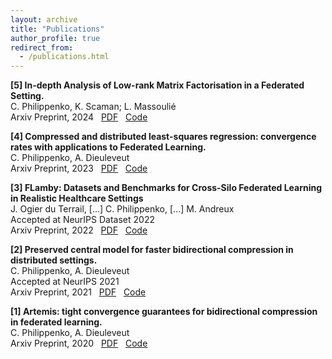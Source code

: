 ```yaml
---
layout: archive
title: "Publications"
author_profile: true
redirect_from:
  - /publications.html
---
```


**[5] In-depth Analysis of Low-rank Matrix Factorisation in a Federated Setting.** &nbsp;   
C. Philippenko, K. Scaman; L. Massoulié  
Arxiv Preprint, 2024 &nbsp;
[PDF](https://arxiv.org/pdf/2409.08771) &nbsp;
[Code](https://github.com/philipco/matrix_factorization) &nbsp;

**[4] Compressed and distributed least-squares regression: convergence rates with applications to Federated Learning.**  
C. Philippenko, A. Dieuleveut  
Arxiv Preprint, 2023 &nbsp;
[PDF](https://arxiv.org/pdf/2308.01358.pdf) &nbsp;
[Code](https://github.com/philipco/structured_noise) &nbsp;

**[3] FLamby: Datasets and Benchmarks for Cross-Silo Federated Learning in Realistic Healthcare Settings**  
J. Ogier du Terrail, [...] C. Philippenko, [...] M. Andreux  
Accepted at NeurIPS Dataset 2022  
Arxiv Preprint, 2022 &nbsp;
[PDF](https://arxiv.org/pdf/2210.04620.pdf) &nbsp;
[Code](https://github.com/owkin/FLamby/) &nbsp;

**[2] Preserved central model for faster bidirectional compression in distributed settings.**  
C. Philippenko, A. Dieuleveut  
Accepted at NeurIPS 2021     
Arxiv Preprint, 2021 &nbsp;
[PDF](https://arxiv.org/pdf/2102.12528.pdf) &nbsp;
[Code](https://github.com/philipco/mcm-bidirectional-compression)

**[1] Artemis: tight convergence guarantees for bidirectional compression in federated learning.**  
C. Philippenko, A. Dieuleveut  
Arxiv Preprint, 2020 &nbsp;
[PDF](https://arxiv.org/pdf/2006.14591.pdf) &nbsp;
[Code](https://github.com/philipco/artemis-bidirectional-compression) &nbsp;

<!--
{% if author.googlescholar %}
  You can also find my articles on <u><a href="{{author.googlescholar}}">my Google Scholar profile</a>.</u>
{% endif %}

{% include base_path %}

{% for post in site.publications reversed %}
  {% include archive-single.html %}
{% endfor %} -->
